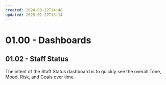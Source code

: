 ```yaml
---
created: 2024-08-12T14:48
updated: 2025-01-27T13:14
---
```

# 01.00 - Dashboards

## 01.02 - Staff Status
The intent of the Staff Status dashboard is to quickly see the overall Tone, Mood, Risk, and Goals over time.